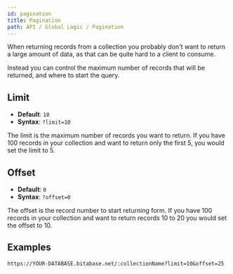 ```yaml
---
id: pagination
title: Pagination
path: API / Global Logic / Pagination
---
```


When returning records from a collection you probably don't want to return a large
amount of data, as that can be quite hard to a client to consume.

Instead you can control the maximum number of records that will be returned, and
where to start the query.

## Limit
- **Default**: `10`
- **Syntax**: `?limit=10`

The limit is the maximum number of records you want to return. If you have 100 records
in your collection and want to return only the first 5, you would set the limit to 5.

## Offset
- **Default**: `0`
- **Syntax**: `?offset=0`

The offset is the record number to start returning form. If you have 100 records in
your collection and want to return records 10 to 20 you would set the offset to 10.

## Examples
```text
https://YOUR-DATABASE.bitabase.net/:collectionName?limit=10&offset=25
```